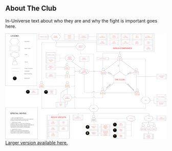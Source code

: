 
## About The Club

In-Universe text about who they are and why the fight is important goes here.

![Diagram of Club-Related Minor Factions](https://github.com/HausReport/ClubRaiders/raw/master/info/club-diagram-640.png)
[Larger version available here.](https://github.com/HausReport/ClubRaiders/raw/master/info/My%20Club%20Diagram.png)
